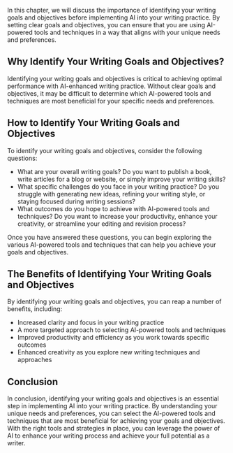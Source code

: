 
In this chapter, we will discuss the importance of identifying your writing goals and objectives before implementing AI into your writing practice. By setting clear goals and objectives, you can ensure that you are using AI-powered tools and techniques in a way that aligns with your unique needs and preferences.

Why Identify Your Writing Goals and Objectives?
-----------------------------------------------

Identifying your writing goals and objectives is critical to achieving optimal performance with AI-enhanced writing practice. Without clear goals and objectives, it may be difficult to determine which AI-powered tools and techniques are most beneficial for your specific needs and preferences.

How to Identify Your Writing Goals and Objectives
-------------------------------------------------

To identify your writing goals and objectives, consider the following questions:

* What are your overall writing goals? Do you want to publish a book, write articles for a blog or website, or simply improve your writing skills?
* What specific challenges do you face in your writing practice? Do you struggle with generating new ideas, refining your writing style, or staying focused during writing sessions?
* What outcomes do you hope to achieve with AI-powered tools and techniques? Do you want to increase your productivity, enhance your creativity, or streamline your editing and revision process?

Once you have answered these questions, you can begin exploring the various AI-powered tools and techniques that can help you achieve your goals and objectives.

The Benefits of Identifying Your Writing Goals and Objectives
-------------------------------------------------------------

By identifying your writing goals and objectives, you can reap a number of benefits, including:

* Increased clarity and focus in your writing practice
* A more targeted approach to selecting AI-powered tools and techniques
* Improved productivity and efficiency as you work towards specific outcomes
* Enhanced creativity as you explore new writing techniques and approaches

Conclusion
----------

In conclusion, identifying your writing goals and objectives is an essential step in implementing AI into your writing practice. By understanding your unique needs and preferences, you can select the AI-powered tools and techniques that are most beneficial for achieving your goals and objectives. With the right tools and strategies in place, you can leverage the power of AI to enhance your writing process and achieve your full potential as a writer.
